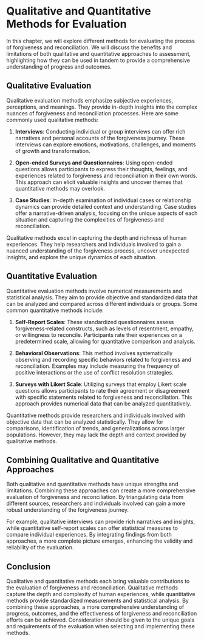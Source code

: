 Qualitative and Quantitative Methods for Evaluation
============================================================

In this chapter, we will explore different methods for evaluating the process of forgiveness and reconciliation. We will discuss the benefits and limitations of both qualitative and quantitative approaches to assessment, highlighting how they can be used in tandem to provide a comprehensive understanding of progress and outcomes.

**Qualitative Evaluation**
--------------------------

Qualitative evaluation methods emphasize subjective experiences, perceptions, and meanings. They provide in-depth insights into the complex nuances of forgiveness and reconciliation processes. Here are some commonly used qualitative methods:

1. **Interviews**: Conducting individual or group interviews can offer rich narratives and personal accounts of the forgiveness journey. These interviews can explore emotions, motivations, challenges, and moments of growth and transformation.

2. **Open-ended Surveys and Questionnaires**: Using open-ended questions allows participants to express their thoughts, feelings, and experiences related to forgiveness and reconciliation in their own words. This approach can elicit valuable insights and uncover themes that quantitative methods may overlook.

3. **Case Studies**: In-depth examination of individual cases or relationship dynamics can provide detailed context and understanding. Case studies offer a narrative-driven analysis, focusing on the unique aspects of each situation and capturing the complexities of forgiveness and reconciliation.

Qualitative methods excel in capturing the depth and richness of human experiences. They help researchers and individuals involved to gain a nuanced understanding of the forgiveness process, uncover unexpected insights, and explore the unique dynamics of each situation.

**Quantitative Evaluation**
---------------------------

Quantitative evaluation methods involve numerical measurements and statistical analysis. They aim to provide objective and standardized data that can be analyzed and compared across different individuals or groups. Some common quantitative methods include:

1. **Self-Report Scales**: These standardized questionnaires assess forgiveness-related constructs, such as levels of resentment, empathy, or willingness to reconcile. Participants rate their experiences on a predetermined scale, allowing for quantitative comparison and analysis.

2. **Behavioral Observations**: This method involves systematically observing and recording specific behaviors related to forgiveness and reconciliation. Examples may include measuring the frequency of positive interactions or the use of conflict resolution strategies.

3. **Surveys with Likert Scale**: Utilizing surveys that employ Likert scale questions allows participants to rate their agreement or disagreement with specific statements related to forgiveness and reconciliation. This approach provides numerical data that can be analyzed quantitatively.

Quantitative methods provide researchers and individuals involved with objective data that can be analyzed statistically. They allow for comparisons, identification of trends, and generalizations across larger populations. However, they may lack the depth and context provided by qualitative methods.

**Combining Qualitative and Quantitative Approaches**
-----------------------------------------------------

Both qualitative and quantitative methods have unique strengths and limitations. Combining these approaches can create a more comprehensive evaluation of forgiveness and reconciliation. By triangulating data from different sources, researchers and individuals involved can gain a more robust understanding of the forgiveness journey.

For example, qualitative interviews can provide rich narratives and insights, while quantitative self-report scales can offer statistical measures to compare individual experiences. By integrating findings from both approaches, a more complete picture emerges, enhancing the validity and reliability of the evaluation.

**Conclusion**
--------------

Qualitative and quantitative methods each bring valuable contributions to the evaluation of forgiveness and reconciliation. Qualitative methods capture the depth and complexity of human experiences, while quantitative methods provide standardized measurements and statistical analysis. By combining these approaches, a more comprehensive understanding of progress, outcomes, and the effectiveness of forgiveness and reconciliation efforts can be achieved. Consideration should be given to the unique goals and requirements of the evaluation when selecting and implementing these methods.
